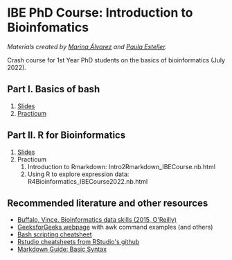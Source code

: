 # IBE PhD Course: Introduction to Bioinfomatics
*Materials created by [Marina Álvarez](https://github.com/maralest) and [Paula Esteller](https://github.com/pesteller).*


Crash course for 1st Year PhD students on the basics of bioinformatics (July 2022).

## Part I. Basics of bash

1. [Slides](https://docs.google.com/presentation/d/1oYIGeKcssganv4tV9kPVL_1GVsRiNtbaS1A5a5Fu7fo/edit?usp=sharing) 
2. [Practicum](https://pesteller.github.io/Intro2Bioinfo_course/)

## Part II. R for Bioinformatics
1. [Slides](https://docs.google.com/presentation/d/1jem2JXrsB3Sj4-v2sp_3t3i2vIG6_I6FhwPZ-wTPQdo/edit?usp=sharing)
2. Practicum
    1. Introduction to Rmarkdown: Intro2Rmarkdown_IBECourse.nb.html
    2. Using R to explore expression data: R4Bioinformatics_IBECourse2022.nb.html

## Recommended literature and other resources
* [Buffalo, Vince. Bioinformatics data skills (2015, O'Reilly)](https://www.oreilly.com/library/view/bioinformatics-data-skills/9781449367480/)
* [GeeksforGeeks webpage](https://www.geeksforgeeks.org/awk-command-unixlinux-examples/) with awk command examples (and others)
* [Bash scripting cheatsheet](https://devhints.io/bash)
* [Rstudio cheatsheets from RStudio's github](https://github.com/rstudio/cheatsheets)
* [Markdown Guide: Basic Syntax](https://www.markdownguide.org/basic-syntax/)



